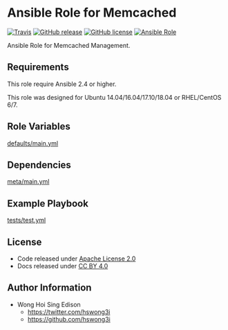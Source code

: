 Ansible Role for Memcached
==========================

[![Travis](https://img.shields.io/travis/alvistack/ansible-role-memcached.svg)](https://travis-ci.org/alvistack/ansible-role-memcached)
[![GitHub release](https://img.shields.io/github/release/alvistack/ansible-role-memcached.svg)](https://github.com/alvistack/ansible-role-memcached)
[![GitHub license](https://img.shields.io/github/license/alvistack/ansible-role-memcached.svg)](https://github.com/alvistack/ansible-role-memcached/blob/master/LICENSE)
[![Ansible Role](https://img.shields.io/badge/galaxy-alvistack.memcached-blue.svg)](https://galaxy.ansible.com/alvistack/memcached)

Ansible Role for Memcached Management.

Requirements
------------

This role require Ansible 2.4 or higher.

This role was designed for Ubuntu 14.04/16.04/17.10/18.04 or RHEL/CentOS 6/7.

Role Variables
--------------

[defaults/main.yml](defaults/main.yml)

Dependencies
------------

[meta/main.yml](meta/main.yml)

Example Playbook
----------------

[tests/test.yml](tests/test.yml)

License
-------

-   Code released under [Apache License 2.0](LICENSE)
-   Docs released under [CC BY 4.0](http://creativecommons.org/licenses/by/4.0/)

Author Information
------------------

-   Wong Hoi Sing Edison
    -   <https://twitter.com/hswong3i>
    -   <https://github.com/hswong3i>

